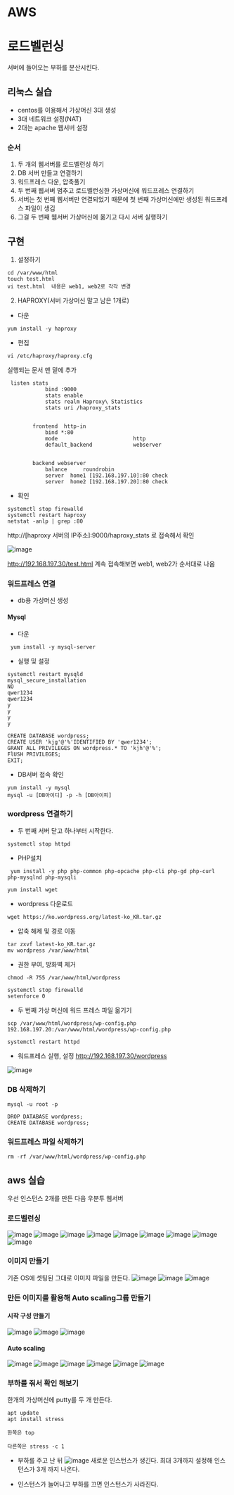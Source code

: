 # AWS
# 로드벨런싱
서버에 들어오는 부하를 분산시킨다.

## 리눅스 실습
- centos를 이용해서 가상머신 3대 생성
- 3대 네트워크 설정(NAT)
- 2대는 apache 웹서버 설정

### 순서
1. 두 개의 웹서버를 로드벨런싱 하기
2. DB 서버 만들고 연결하기
3. 워드프레스 다운, 압축풀기
4. 두 번째 웹서버 멈추고 로드벨런싱한 가상머신에 워드프레스 연결하기
5. 서버는 첫 번째 웹서버만 연결되었기 때문에 첫 번째 가상머신에만 생성된 워드프레스 파일이 생김
6. 그걸 두 번째 웹서버 가상머신에 옮기고 다시 서버 실행하기

## 구현

1. 설정하기

```shell
cd /var/www/html
touch test.html
vi test.html  내용은 web1, web2로 각각 변경
```

2. HAPROXY(서버 가상머신 말고 남은 1개로)

- 다운
``` shell
yum install -y haproxy
```



- 편집
```shell
vi /etc/haproxy/haproxy.cfg
```

실행되는 문서 맨 밑에 추가
```
 listen stats
            bind :9000
            stats enable
            stats realm Haproxy\ Statistics
            stats uri /haproxy_stats


        frontend  http-in
            bind *:80
            mode                        http
            default_backend             webserver


        backend webserver
            balance     roundrobin
            server  home1 [192.168.197.10]:80 check
            server  home2 [192.168.197.20]:80 check
```

- 확인
```shell
systemctl stop firewalld
systemctl restart haproxy
netstat -anlp | grep :80
```
http://[haproxy 서버의 IP주소]:9000/haproxy_stats 로 접속해서 확인

![image](./image/aws2/1.png)

http://192.168.197.30/test.html 계속 접속해보면 web1, web2가 순서대로 나옴

### 워드프레스 연결

- db용 가상머신 생성

#### Mysql
- 다운
``` shell
 yum install -y mysql-server
```
- 실행 및 설정
```shell
systemctl restart mysqld
mysql_secure_installation
NO
qwer1234
qwer1234
y
y
y
y
```
```mysql
CREATE DATABASE wordpress;
CREATE USER 'kjg'@'%'IDENTIFIED BY 'qwer1234';
GRANT ALL PRIVILEGES ON wordpress.* TO 'kjh'@'%';
FlUSH PRIVILEGES;
EXIT;
```
- DB서버 접속 확인
```shell
yum install -y mysql
mysql -u [DB아이디] -p -h [DB아이피]
```

### wordpress 연결하기

- 두 번째 서버 닫고 하나부터 시작한다.
```shell
systemctl stop httpd
```

- PHP설치
``` shell
 yum install -y php php-common php-opcache php-cli php-gd php-curl php-mysqlnd php-mysqli

yum install wget
```
- wordpress 다운로드

```shell
wget https://ko.wordpress.org/latest-ko_KR.tar.gz
```

- 압축 해제 및 경로 이동
``` shell
tar zxvf latest-ko_KR.tar.gz
mv wordpress /var/www/html
```

- 권한 부여, 방화벽 제거
``` shell
chmod -R 755 /var/www/html/wordpress

systemctl stop firewalld
setenforce 0

```

- 두 번째 가상 머신에 워드 프레스 파일 옮기기
```shell
scp /var/www/html/wordpress/wp-config.php 192.168.197.20:/var/www/html/wordpress/wp-config.php

systemctl restart httpd
```



- 워드프레스 실행, 설정
http://192.168.197.30/wordpress

![image](./image/aws2/2.png)

### DB 삭제하기
```shell
mysql -u root -p
```

```mysql
DROP DATABASE wordpress;
CREATE DATABASE wordpress;
```

### 워드프레스 파일 삭제하기
```shell
rm -rf /var/www/html/wordpress/wp-config.php
```

## aws 실습
우선 인스턴스 2개를 만든 다음 우분투 웹서버

### 로드벨런싱
![image](./image/aws2/3.png)
![image](./image/aws2/4.png)
![image](./image/aws2/5.png)
![image](./image/aws2/6.png)
![image](./image/aws2/7.png)
![image](./image/aws2/8.png)
![image](./image/aws2/9.png)
![image](./image/aws2/10.png)
![image](./image/aws2/11.png)

### 이미지 만들기
기존 OS에 셋팅된 그대로 이미지 파일을 만든다.
![image](./image/aws2/12.png)
![image](./image/aws2/13.png)
![image](./image/aws2/14.png)


### 만든 이미지를 활용해 Auto scaling그륩 만들기
#### 시작 구성 만들기
![image](./image/aws2/17.png)
![image](./image/aws2/15.png)
![image](./image/aws2/16.png)

#### Auto scaling
![image](./image/aws2/18.png)
![image](./image/aws2/19.png)
![image](./image/aws2/20.png)
![image](./image/aws2/22.png)
![image](./image/aws2/23.png)
![image](./image/aws2/24.png)

### 부하를 줘서 확인 해보기
한개의 가상머신에 putty를 두 개 만든다.

```shell
apt update
apt install stress

한쪽은 top

다른쪽은 stress -c 1
```
- 부하를 주고 난 뒤
![image](./image/aws2/25.png)
새로운 인스턴스가 생긴다. 최대 3개까지 설정해 인스턴스가 3개 까지 나온다.

- 인스턴스가 늘어나고 부하를 끄면 인스턴스가 사라진다.

